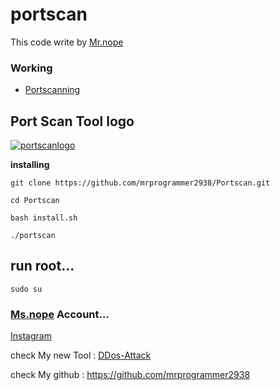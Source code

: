 # portscan
This code write by [Mr.nope](https://github.com/msprogrammer2938)
### Working
- [Portscanning](https://en.wikipedia.org/wiki/Port_scanner)

## Port Scan Tool logo
[![portscanlogo](https://user-images.githubusercontent.com/78996423/114490237-b8072400-9c29-11eb-965a-92ad5795e846.png)](https://github.com/mrprogrammer2938/Portscan)

**installing**
```
git clone https://github.com/mrprogrammer2938/Portscan.git

cd Portscan

bash install.sh

./portscan
```
## run root...
```
sudo su
```
### [Ms.nope](https://github.com/mrprogrammer2938) Account...
[Instagram](https://instagram.com/programmer2938)

check My new Tool : [DDos-Attack](https://github.com/mrprogrammer2938/DDos-Attack)

check My github : https://github.com/mrprogrammer2938


